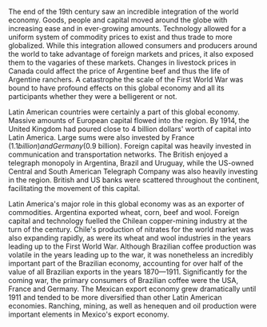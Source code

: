 The end of the 19th century saw an incredible integration of the world economy. Goods, people and capital moved around the globe with increasing ease and in ever-growing amounts. Technology allowed for a uniform system of commodity prices to exist and thus trade to more globalized. While this integration allowed consumers and producers around the world to take advantage of foreign markets and prices, it also exposed them to the vagaries of these markets. Changes in livestock prices in Canada could affect the price of Argentine beef and thus the life of Argentine ranchers. A catastrophe the scale of the First World War was bound to have profound effects on this global economy and all its participants whether they were a belligerent or not.

Latin American countries were certainly a part of this global economy. Massive amounts of European capital flowed into the region. By 1914, the United Kingdom had poured close to 4 billion dollars' worth of capital into Latin America. Large sums were also invested by France ($1.1 billion) and Germany ($0.9 billion). Foreign capital was heavily invested in communication and transportation networks. The British enjoyed a telegraph monopoly in Argentina, Brazil and Uruguay, while the US-owned Central and South American Telegraph Company was also heavily investing in the region. British and US banks were scattered throughout the continent, facilitating the movement of this capital.

Latin America's major role in this global economy was as an exporter of commodities. Argentina exported wheat, corn, beef and wool. Foreign capital and technology fuelled the Chilean copper-mining industry at the turn of the century. Chile's production of nitrates for the world market was also expanding rapidly, as were its wheat and wool industries in the years leading up to the First World War. Although Brazilian coffee production was volatile in the years leading up to the war, it was nonetheless an incredibly important part of the Brazilian economy, accounting for over half of the value of all Brazilian exports in the years 1870—1911. Significantly for the coming war, the primary consumers of Brazilian coffee were the USA, France and Germany. The Mexican export economy grew dramatically until 1911 and tended to be more diversified than other Latin American economies. Ranching, mining, as well as henequen and oil production were important elements in Mexico's export economy.

